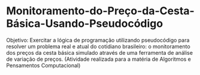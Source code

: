 # Monitoramento-do-Preço-da-Cesta-Básica-Usando-Pseudocódigo
Objetivo: Exercitar a lógica de programação utilizando pseudocódigo para resolver um problema real e atual do cotidiano brasileiro: o monitoramento dos preços da cesta básica simulado através de uma ferramenta de análise de variação de preços. (Atividade realizada para a matéria de Algoritmos e Pensamentos Computacional)
